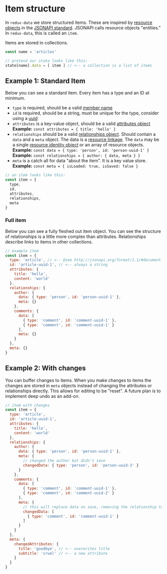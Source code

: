 # Item structure
In `redux-data` we store structured items. These are inspired by [resource objects](http://jsonapi.org/format/1.1/#document-resource-objects) in the [JSONAPI standard](http://jsonapi.org/format/1.1/). JSONAPI calls resource objects "entities." In `redux-data`, this is called an `item`.

Items are stored in collections.

```js
const name = 'articles'

// pretend our state looks like this:
state[name].data = [ item ] // <-- a collection is a list of items
```

## Example 1: Standard Item
Below you can see a standard item. Every item has a type and an ID at minimum.

- `type` is required, should be a valid [member name](http://jsonapi.org/format/1.1/#document-member-names)
- `id` is required, should be a string, must be unique for the type, consider using a [uuid](https://www.npmjs.com/package/uuid)
- `attributes` is a key-value object, should be a valid [attributes object](http://jsonapi.org/format/1.1/#document-resource-object-attributes)
  **Example:** `const attributes = { title: 'hello' }`
- `relationships` should be a valid [relationships object](http://jsonapi.org/format/1.1/#document-resource-object-relationships). Should contain a `data` and a `meta` object. The data is a [resource linkage](#document-resource-object-linkage). The `data` may be a single [resource identity object](http://jsonapi.org/format/1.1/#document-resource-identifier-objects) or an array of resource objects.
  **Example:** `const data = { type: 'person', id: 'person-uuid-1' }`
  **Example:** `const relationships = { author: { data, meta } }`
- `meta` is a catch all for data "about the item". It is a key value store.
  **Example:** `const meta = { isLoaded: true, isSaved: false }`

```js
// an item looks like this:
const item = {
  type,
  id,
  attributes,
  relationships,
  meta
}
```

### Full item
Below you can see a fully fleshed out item object. You can see the structure of relationships is a little more complex than attributes. Relationships describe links to items in other collections.

```js
// example item
const item = {
  type: 'article', // <-- @see http://jsonapi.org/format/1.1/#document-resource-object-identification
  id: 'article-uuid-1', // <-- always a string
  attributes: {
    title: 'hello',
    content: 'world'
  },
  relationships: {
    author: {
      data: { type: 'person', id: 'person-uuid-1' },
      meta: {}
    },
    comments: {
      data: [
        { type: 'comment', id: 'comment-uuid-1' },
        { type: 'comment', id: 'comment-uuid-1' }
      ],
      meta: {}
    }
  },
  meta: {}
}
```

## Example 2: With changes
You can buffer changes to items. When you make changes to items the changes are stored in `meta` objects instead of changing the attributes or relationships directly. This allows for editing to be "reset". A future plan is to implement deep undo as an add-on.

```js
// item with changes
const item = {
  type: 'article',
  id: 'article-uuid-1',
  attributes: {
    title: 'hello',
    content: 'world'
  },
  relationships: {
    author: {
      data: { type: 'person', id: 'person-uuid-1' },
      meta: {
        // changed the author but didn't save
        changedData: { type: 'person', id: 'person-uuid-3' }
      }
    },
    comments: {
      data: [
        { type: 'comment', id: 'comment-uuid-1' },
        { type: 'comment', id: 'comment-uuid-2' }
      ],
      meta: {
        // this will replace data on save, removing the relationship to comment 2
        changedData: [
          { type: 'comment', id: 'comment-uuid-1' }
        ]
      }
    }
  },
  meta: {
    changedAttributes: {
      title: 'goodbye', // <-- overwrites title
      subtitle: 'cruel' // <-- a new attribute
    }
  }
}
```
